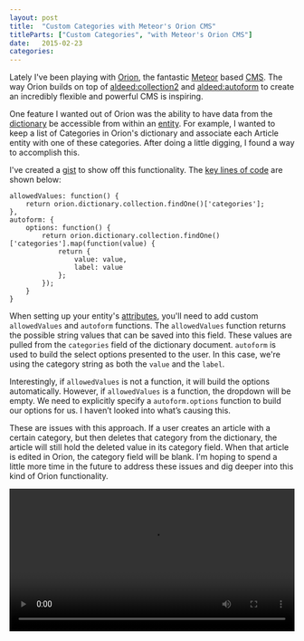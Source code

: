 ```yaml
---
layout: post
title:  "Custom Categories with Meteor's Orion CMS"
titleParts: ["Custom Categories", "with Meteor's Orion CMS"]
date:   2015-02-23
categories:
---
```


Lately I've been playing with [Orion](http://orion.meteor.com/), the fantastic [Meteor](https://www.meteor.com/) based [CMS](http://en.wikipedia.org/wiki/Content_management_system). The way Orion builds on top of [aldeed:collection2](https://github.com/aldeed/meteor-collection2) and [aldeed:autoform](https://github.com/aldeed/meteor-autoform) to create an incredibly flexible and powerful CMS is inspiring.

One feature I wanted out of Orion was the ability to have data from the [dictionary](http://orion.meteor.com/docs/dictionary) be accessible from within an [entity](http://orion.meteor.com/docs/entities). For example, I wanted to keep a list of Categories in Orion's dictionary and associate each Article entity with one of these categories. After doing a little digging, I found a way to accomplish this.

I've created a [gist](https://gist.github.com/pcorey/99507eda6f28f8cc3bc0) to show off this functionality. The [key lines of code](https://gist.github.com/pcorey/99507eda6f28f8cc3bc0#file-gistfile1-js-L13-L25) are shown below:

<pre class="language-javascript"><code class="language-javascript">allowedValues: function() {
    return orion.dictionary.collection.findOne()['categories'];
},
autoform: {
    options: function() {
        return orion.dictionary.collection.findOne()['categories'].map(function(value) {
            return {
                value: value,
                label: value
            };
        });
    }
}
</code></pre>

When setting up your entity's [attributes](http://orion.meteor.com/docs/attribute), you'll need to add custom <code class="language-*">allowedValues</code> and <code class="language-*">autoform</code> functions. The <code class="language-*">allowedValues</code> function returns the possible string values that can be saved into this field. These values are pulled from the <code class="language-*">categories</code> field of the dictionary document. <code class="language-*">autoform</code> is used to build the select options presented to the user. In this case, we're using the category string as both the <code class="language-*">value</code> and the <code class="language-*">label</code>.

Interestingly, if <code class="language-*">allowedValues</code> is not a function, it will build the options automatically. However, if <code class="language-*">allowedValues</code> is a function, the dropdown will be empty. We need to explicitly specify a <code class="language-*">autoform.options</code> function to build our options for us. I haven’t looked into what’s causing this.

These are issues with this approach. If a user creates an article with a certain category, but then deletes that category from the dictionary, the article will still hold the deleted value in its category field. When that article is edited in Orion, the category field will be blank. I'm hoping to spend a little more time in the future to address these issues and dig deeper into this kind of Orion functionality.

<video width="100%" src="https://s3-us-west-1.amazonaws.com/www.1pxsolidtomato.com/categories.webm" controls></video>